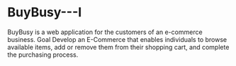 # BuyBusy---I
BuyBusy is a web application for the customers of an e-commerce business.    Goal Develop an E-Commerce that enables individuals to browse available items, add or remove them from their shopping cart, and complete the purchasing process.
